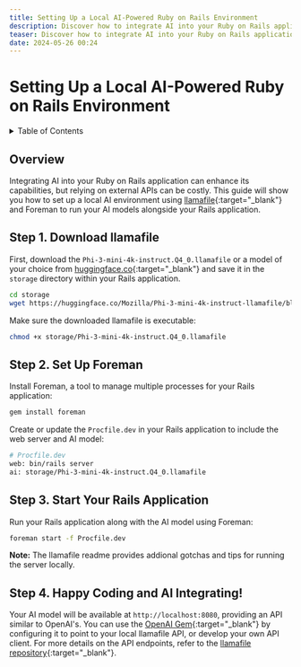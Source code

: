 ```yaml
---
title: Setting Up a Local AI-Powered Ruby on Rails Environment
description: Discover how to integrate AI into your Ruby on Rails application without the need for expensive API calls.
teaser: Discover how to integrate AI into your Ruby on Rails application without the need for expensive API calls. This guide walks you through setting up a local environment using Foreman and llamafile.
date: 2024-05-26 00:24
---
```


# Setting Up a Local AI-Powered Ruby on Rails Environment

<details class='italic'><summary>Table of Contents</summary><aside markdown="1">
* seed list
{:toc}
</aside></details>

## Overview


Integrating AI into your Ruby on Rails application can enhance its capabilities, but relying on external APIs can be costly. This guide will show you how to set up a local AI environment using [llamafile](https://llamafile.ai/){:target="_blank"} and Foreman to run your AI models alongside your Rails application.

## Step 1. Download llamafile

First, download the `Phi-3-mini-4k-instruct.Q4_0.llamafile` or a model of your choice from [huggingface.co](https://huggingface.co/Mozilla/Phi-3-mini-4k-instruct-llamafile/tree/main){:target="_blank"} and save it in the `storage` directory within your Rails application.

```sh
cd storage
wget https://huggingface.co/Mozilla/Phi-3-mini-4k-instruct-llamafile/blob/main/Phi-3-mini-4k-instruct.Q4_0.llamafile
```

Make sure the downloaded llamafile is executable:

```sh
chmod +x storage/Phi-3-mini-4k-instruct.Q4_0.llamafile
```

## Step 2. Set Up Foreman

Install Foreman, a tool to manage multiple processes for your Rails application:

```sh
gem install foreman
```

Create or update the `Procfile.dev` in your Rails application to include the web server and AI model:

```sh
# Procfile.dev
web: bin/rails server
ai: storage/Phi-3-mini-4k-instruct.Q4_0.llamafile
```

## Step 3. Start Your Rails Application

Run your Rails application along with the AI model using Foreman:

```sh
foreman start -f Procfile.dev
```

**Note:** The llamafile readme provides addional gotchas and tips for running the server locally.

## Step 4. Happy Coding and AI Integrating!

Your AI model will be available at `http://localhost:8080`, providing an API similar to OpenAI's. You can use the [OpenAI Gem](https://github.com/alexrudall/ruby-openai){:target="_blank"} by configuring it to point to your local llamafile API, or develop your own API client.
For more details on the API endpoints, refer to the [llamafile repository](https://github.com/Mozilla-Ocho/llamafile/blob/main/llama.cpp/server/README.md#api-endpoints){:target="_blank"}.

